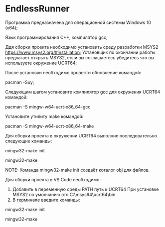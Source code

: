 # EndlessRunner
Программа предназначена для операционной системы Windows 10 (x64);


Язык программирования C++, компилятор gcc;


Ддя сборки проекта необходимо установить среду разработки MSYS2 https://www.msys2.org/#installation;
Установщик по окончании работы предлагает открыть MSYS2, если вы соглашаетесь убедитесь что вы используете окружение UCRT64;


После установки необходимо провести обновление командой:

pacman -Suy;


Следующим шагом установите компилятор gcc для окружения UCRT64 командой:

pacman -S mingw-w64-ucrt-x86_64-gcc


Установите утилиту make командой:

pacman -S mingw-w64-ucrt-x86_64-make


Для сборки проекта в окружении UCRT64 выполние последовательно следующие команды:

mingw32-make init

mingw32-make


NOTE: Команда mingw32-make init создаёт коталог obj для файлов.


Для сборки проекта в VS Code необходимо:
1. Добавить в переменную среды PATH путь к UCRT64
При установке MSYS2 по умолчанию это C:\msys64\ucrt64\bin
2. В терминале введите команды:

mingw32-make init

mingw32-make

